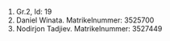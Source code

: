 1. Gr.2, Id: 19
2. Daniel Winata. Matrikelnummer: 3525700
3. Nodirjon Tadjiev. Matrikelnummer: 3527449
